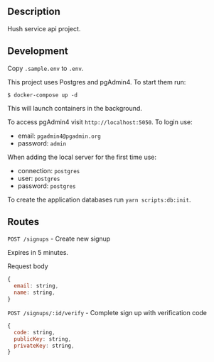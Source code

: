 ## Description

Hush service api project.

## Development

Copy `.sample.env` to `.env`.

This project uses Postgres and pgAdmin4. To start them run:

```
$ docker-compose up -d
```

This will launch containers in the background.

To access pgAdmin4 visit `http://localhost:5050`. To login use:

- email: `pgadmin4@pgadmin.org`
- password: `admin`

When adding the local server for the first time use:

- connection: `postgres`
- user: `postgres`
- password: `postgres`

To create the application databases run `yarn scripts:db:init`.

## Routes

`POST /signups` - Create new signup

Expires in 5 minutes.

Request body

```javascript
{
  email: string,
  name: string,
}
```

`POST /signups/:id/verify` - Complete sign up with verification code

```javascript
{
  code: string,
  publicKey: string,
  privateKey: string,
}
```
